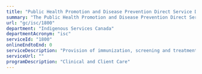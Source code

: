 ```yaml
---
title: "Public Health Promotion and Disease Prevention Direct Service Delivery"
summary: "The Public Health Promotion and Disease Prevention Direct Service Delivery service from Indigenous Services Canada is not available end-to-end online, according to the GC Service Inventory."
url: "gc/isc/1800"
department: "Indigenous Services Canada"
departmentAcronym: "isc"
serviceId: "1800"
onlineEndtoEnd: 0
serviceDescription: "Provision of immunization, screening and treatment services, centralized case management,  public education and awareness services."
serviceUrl: ""
programDescription: "Clinical and Client Care"
---
```

